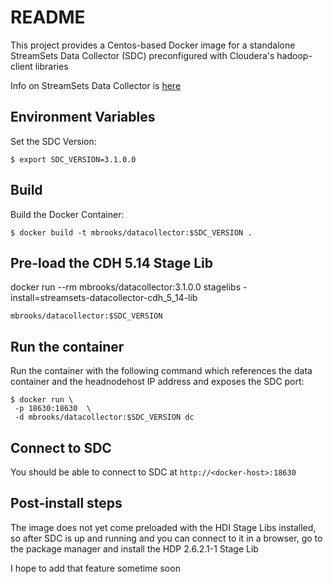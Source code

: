 # README

This project provides a Centos-based Docker image for a standalone StreamSets Data 
Collector (SDC) preconfigured with Cloudera's hadoop-client libraries

Info on StreamSets Data Collector is [here](https://streamsets.com/products/sdc)


## Environment Variables

Set the SDC Version:

	$ export SDC_VERSION=3.1.0.0


## Build

Build the Docker Container:

	$ docker build -t mbrooks/datacollector:$SDC_VERSION .


## Pre-load the CDH 5.14 Stage Lib 

docker run --rm mbrooks/datacollector:3.1.0.0 stagelibs -install=streamsets-datacollector-cdh_5_14-lib

	mbrooks/datacollector:$SDC_VERSION



## Run the container
Run the container with the following command which references the data container and the 
headnodehost IP address and exposes the SDC port:

 
	$ docker run \
	 -p 18630:18630  \
	 -d mbrooks/datacollector:$SDC_VERSION dc 
 
 ## Connect to SDC
 You should be able to connect to SDC at `http://<docker-host>:18630`
 
 
 ## Post-install steps 
 The image does not yet come preloaded with the HDI Stage Libs installed, so after SDC is
 up and running and you can connect to it in a browser, go to the package manager and 
 install the HDP 2.6.2.1-1 Stage Lib
  
 I hope to add that feature sometime soon
 
 
 

